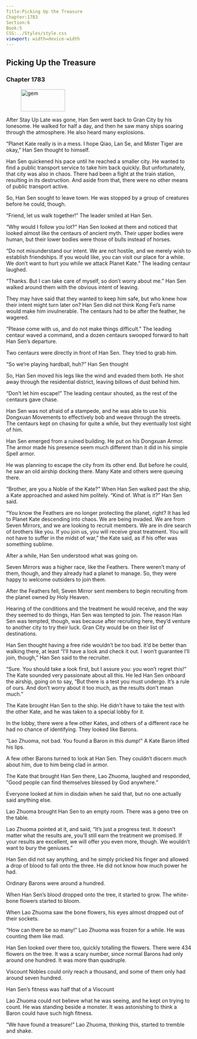 ```yaml
---
Title:Picking Up the Treasure 
Chapter:1783 
Section:6 
Book:5 
CSS:../Styles/style.css 
viewport: width=device-width
---
```

  
## Picking Up the Treasure
### Chapter 1783
  
<figure>
	<img src="../Images/gem.gif" alt="gem" id="gem" width="120" height="60" />
</figure>
  

  
After Stay Up Late was gone, Han Sen went back to Gran City by his lonesome. He walked for half a day, and then he saw many ships soaring through the atmosphere. He also heard many explosions.

“Planet Kate really is in a mess. I hope Qiao, Lan Se, and Mister Tiger are okay,” Han Sen thought to himself.

Han Sen quickened his pace until he reached a smaller city. He wanted to find a public transport service to take him back quickly. But unfortunately, that city was also in chaos. There had been a fight at the train station, resulting in its destruction. And aside from that, there were no other means of public transport active.

So, Han Sen sought to leave town. He was stopped by a group of creatures before he could, though.

“Friend, let us walk together!” The leader smiled at Han Sen.

“Why would I follow you lot?” Han Sen looked at them and noticed that looked almost like the centaurs of ancient myth. Their upper bodies were human, but their lower bodies were those of bulls instead of horses.

“Do not misunderstand our intent. We are not hostile, and we merely wish to establish friendships. If you would like, you can visit our place for a while. We don’t want to hurt you while we attack Planet Kate.” The leading centaur laughed.

“Thanks. But I can take care of myself, so don’t worry about me.” Han Sen walked around them with the obvious intent of leaving.

They may have said that they wanted to keep him safe, but who knew how their intent might turn later on? Han Sen did not think Kong Fei’s name would make him invulnerable. The centaurs had to be after the feather, he wagered.

“Please come with us, and do not make things difficult.” The leading centaur waved a command, and a dozen centaurs swooped forward to halt Han Sen’s departure.

Two centaurs were directly in front of Han Sen. They tried to grab him.

“So we’re playing hardball, huh?” Han Sen thought

So, Han Sen moved his legs like the wind and evaded them both. He shot away through the residential district, leaving billows of dust behind him.

“Don’t let him escape!” The leading centaur shouted, as the rest of the centaurs gave chase.

Han Sen was not afraid of a stampede, and he was able to use his Dongxuan Movements to effectively bob and weave through the streets. The centaurs kept on chasing for quite a while, but they eventually lost sight of him.

Han Sen emerged from a ruined building. He put on his Dongxuan Armor. The armor made his presence seem much different than it did in his simple Spell armor.

He was planning to escape the city from its other end. But before he could, he saw an old airship docking there. Many Kate and others were queuing there.

“Brother, are you a Noble of the Kate?” When Han Sen walked past the ship, a Kate approached and asked him politely. “Kind of. What is it?” Han Sen said.

“You know the Feathers are no longer protecting the planet, right? It has led to Planet Kate descending into chaos. We are being invaded. We are from Seven Mirrors, and we are looking to recruit members. We are in dire search of brothers like you. If you join us, you will receive great treatment. You will not have to suffer in the midst of war,” the Kate said, as if his offer was something sublime.

After a while, Han Sen understood what was going on.

Seven Mirrors was a higher race, like the Feathers. There weren’t many of them, though, and they already had a planet to manage. So, they were happy to welcome outsiders to join them.

After the Feathers fell, Seven Mirror sent members to begin recruiting from the planet owned by Holy Heaven.

Hearing of the conditions and the treatment he would receive, and the way they seemed to do things, Han Sen was tempted to join. The reason Han Sen was tempted, though, was because after recruiting here, they’d venture to another city to try their luck. Gran City would be on their list of destinations.

Han Sen thought having a free ride wouldn’t be too bad. It’d be better than walking there, at least “I’ll have a look and check it out. I won’t guarantee I’ll join, though,” Han Sen said to the recruiter.

“Sure. You should take a look first, but I assure you: you won’t regret this!” The Kate sounded very passionate about all this. He led Han Sen onboard the airship, going on to say, “But there is a test you must undergo. It’s a rule of ours. And don’t worry about it too much, as the results don’t mean much.”

The Kate brought Han Sen to the ship. He didn’t have to take the test with the other Kate, and he was taken to a special lobby for it.

In the lobby, there were a few other Kates, and others of a different race he had no chance of identifying. They looked like Barons.

“Lao Zhuoma, not bad. You found a Baron in this dump!” A Kate Baron lifted his lips.

A few other Barons turned to look at Han Sen. They couldn’t discern much about him, due to him being clad in armor.

The Kate that brought Han Sen there, Lao Zhuoma, laughed and responded, “Good people can find themselves blessed by God anywhere.”

Everyone looked at him in disdain when he said that, but no one actually said anything else.

Lao Zhuoma brought Han Sen to an empty room. There was a geno tree on the table.

Lao Zhuoma pointed at it, and said, “It’s just a progress test. It doesn’t matter what the results are, you’ll still earn the treatment we promised. If your results are excellent, we will offer you even more, though. We wouldn’t want to bury the geniuses.”

Han Sen did not say anything, and he simply pricked his finger and allowed a drop of blood to fall onto the three. He did not know how much power he had.

Ordinary Barons were around a hundred.

When Han Sen’s blood dropped onto the tree, it started to grow. The white-bone flowers started to bloom.

When Lao Zhuoma saw the bone flowers, his eyes almost dropped out of their sockets.

“How can there be so many!” Lao Zhuoma was frozen for a while. He was counting them like mad.

Han Sen looked over there too, quickly totalling the flowers. There were 434 flowers on the tree. It was a scary number, since normal Barons had only around one hundred. It was more than quadruple.

Viscount Nobles could only reach a thousand, and some of them only had around seven hundred.

Han Sen’s fitness was half that of a Viscount

Lao Zhuoma could not believe what he was seeing, and he kept on trying to count. He was standing beside a monster. It was astonishing to think a Baron could have such high fitness.

“We have found a treasure!” Lao Zhuoma, thinking this, started to tremble and shake.